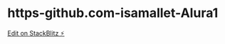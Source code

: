 # https-github.com-isamallet-Alura1

[Edit on StackBlitz ⚡️](https://stackblitz.com/edit/node-eqazza)